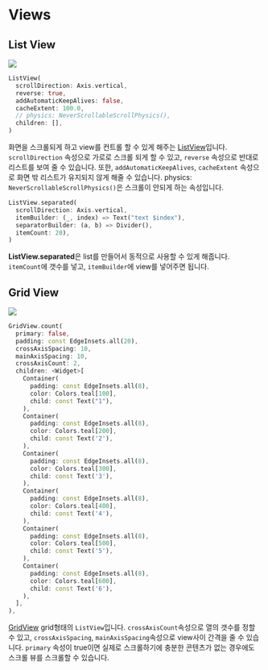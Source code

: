 # Views

## List View
<img src="https://user-images.githubusercontent.com/73378472/200172490-cb064da6-7bd8-42c1-bc74-815292db57e0.gif"/></br>

```dart
ListView(
  scrollDirection: Axis.vertical,
  reverse: true,
  addAutomaticKeepAlives: false,
  cacheExtent: 100.0,
  // physics: NeverScrollableScrollPhysics(),
  children: [],
)
```
화면을 스크롤되게 하고 view를 컨트롤 할 수 있게 해주는 [ListView][ListViewLink]입니다.
`scrollDirection` 속성으로 가로로 스크롤 되게 할 수 있고, `reverse` 속성으로 반대로 리스트를 보여 줄 수 있습니다.
또한, `addAutomaticKeepAlives`, `cacheExtent` 속성으로 화면 밖 리스트가 유지되지 않게 해줄 수 있습니다.
physics: `NeverScrollableScrollPhysics()`은 스크롤이 안되게 하는 속성입니다.

[ListViewLink]:https://api.flutter.dev/flutter/widgets/ListView-class.html

```dart
ListView.separated(
  scrollDirection: Axis.vertical,
  itemBuilder: (_, index) => Text("text $index"),
  separatorBuilder: (a, b) => Divider(),
  itemCount: 20),
)
```

**ListView.separated**은 list를 만들어서 동적으로 사용할 수 있게 해줍니다. `itemCount`에 갯수를 넣고, `itemBuilder`에 view를 넣어주면 됩니다.

## Grid View
<img src="https://user-images.githubusercontent.com/73378472/200179707-04a6eec1-be62-419e-bf3d-c1a45a80c04a.gif"/></br>

```dart
GridView.count(
  primary: false,
  padding: const EdgeInsets.all(20),
  crossAxisSpacing: 10,
  mainAxisSpacing: 10,
  crossAxisCount: 2,
  children: <Widget>[
    Container(
      padding: const EdgeInsets.all(8),
      color: Colors.teal[100],
      child: const Text("1"),
    ),
    Container(
      padding: const EdgeInsets.all(8),
      color: Colors.teal[200],
      child: const Text('2'),
    ),
    Container(
      padding: const EdgeInsets.all(8),
      color: Colors.teal[300],
      child: const Text('3'),
    ),
    Container(
      padding: const EdgeInsets.all(8),
      color: Colors.teal[400],
      child: const Text('4'),
    ),
    Container(
      padding: const EdgeInsets.all(8),
      color: Colors.teal[500],
      child: const Text('5'),
    ),
    Container(
      padding: const EdgeInsets.all(8),
      color: Colors.teal[600],
      child: const Text('6'),
    ),
  ],
),
```

[GridView][GridViewLink] grid형태의 `ListView`입니다. `crossAxisCount`속성으로 열의 갯수를 정할 수 있고, `crossAxisSpacing`, `mainAxisSpacing`속성으로 view사이 간격을 줄 수 있습니다.
`primary` 속성이 true이면 실제로 스크롤하기에 충분한 콘텐츠가 없는 경우에도 스크롤 뷰를 스크롤할 수 있습니다. 

[GridViewLink]:https://api.flutter.dev/flutter/widgets/GridView-class.html